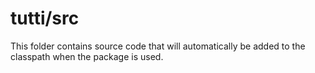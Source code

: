 # tutti/src

This folder contains source code that will automatically be added to the classpath when
the package is used.
